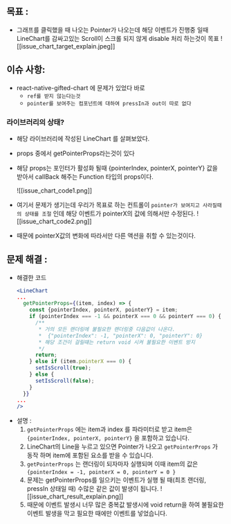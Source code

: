 ## 목표 :

- 그래프를 클릭했을 때 나오는 Pointer가 나오는데 해당 이벤트가 진행중 일때 LineChart를 감싸고있는 Scroll이 스크롤 되지 않게 disable 처리 하는것이 목표
  ![[issue_chart_target_explain.jpeg]]

## 이슈 사항:

- react-native-gifted-chart 에 문제가 있었다 바로
  - `ref를 받지 않는다는것`
  - `pointer를 보여주는 컴포넌트에 대하여 pressIn과 out이 따로 없다`

### 라이브러리의 상태?

- 해당 라이브러리에 작성된 LineChart 를 살펴보았다.
- props 중에서 getPointerProps라는것이 있다
- 해당 props는 포인터가 활성화 될때 {pointerIndex, pointerX, pointerY} 값을 받아서 callBack 해주는 Function 타입의 props이다.

  ![[issue_chart_code1.png]]

- 여기서 문제가 생기는데 우리가 목표로 하는 컨트롤이 `pointer가 보여지고 사라질때의 상태를 조절` 인데 해당 이벤트가 pointerX의 값에 의해서만 수정된다.
  ![[issue_chart_code2.png]]
- 때문에 pointerX값의 변화에 따라서만 다른 액션을 취할 수 있는것이다.

## 문제 해결 :

- 해결한 코드
  ```jsx
  <LineChart
  ...
  	getPointerProps={(item, index) => {
  	  const {pointerIndex, pointerX, pointerY} = item;
  	  if (pointerIndex === -1 && pointerX === 0 && pointerY === 0) {
  	    /**
  	     * 거의 모든 랜더링에 불필요한 랜더링중 다음값이 나온다.
  	     *  {"pointerIndex": -1, "pointerX": 0, "pointerY": 0}
  	     * 해당 조건이 걸릴떄는 return void 시켜 불필요한 이벤트 방지
  	     */
  	    return;
  	  } else if (item.pointerX === 0) {
  	    setIsScroll(true);
  	  } else {
  	    setIsScroll(false);
  	  }
  	}}
  ...
  />
  ```
- 설명 :
  1. `getPointerProps` 에는 item과 index 를 파라미터로 받고 item은 `{pointerIndex, pointerX, pointerY}` 을 포함하고 있습니다.
  2. LineChart의 Line을 누르고 있으면 Pointer가 나오고 `getPointerProps` 가 동작 하며 item에 포함된 요소를 받을 수 있습니다.
  3. `getPointerProps` 는 랜더링이 되자마자 실행되며 이때 item의 값은 `{pointerIndex = -1, pointerX = 0, pointerY = 0 }`
  4. 문제는 getPointerProps를 일으키는 이벤트가 실행 될 때(최초 랜더링, pressIn 상태일 때) 수많은 같은 값이 발생이 됩니다.
     ![[issue_chart_result_explain.png]]
  5. 때문에 이벤트 발생시 너무 많은 중복값 발생시에 void return을 하여 불필요한 이벤트 발생을 막고 필요한 때에만 이벤트를 넣었습니다.
